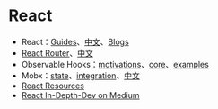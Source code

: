 # React

- React：[Guides](https://reactjs.org/docs/getting-started.html)、[中文](https://zh-hans.reactjs.org/docs/getting-started.html)、[Blogs](https://reactjs.org/blog/all.html/)
- [React Router](https://reactrouter.com/web/guides/quick-start)、[中文](https://react-guide.github.io/react-router-cn/)
- Observable Hooks：[motivations](https://observable-hooks.js.org/guide/motivation.html)、[core](https://observable-hooks.js.org/guide/core-concepts.html)、[examples](https://observable-hooks.js.org/examples/)
- Mobx：[state](https://mobx.js.org/observable-state.html)、[integration](https://mobx.js.org/react-integration.html)、[中文](https://cn.mobx.js.org/)
- [React Resources](https://reactresources.com/)
- [React In-Depth-Dev on Medium](https://indepth.dev/react)
